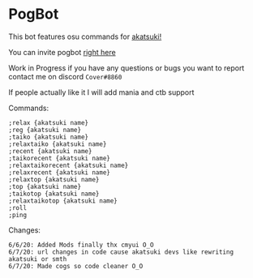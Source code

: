 # PogBot

This bot features osu commands for [akatsuki!](https://akatsuki.pw/)

You can invite pogbot [right here](https://discord.com/api/oauth2/authorize?client_id=705176662366486529&permissions=8&scope=bot)

Work in Progress if you have any questions or bugs you want to report contact me on discord ``Cover#8860``

If people actually like it I will add mania and ctb support

Commands:

```;relaxtaiko {akatsuki name}
;relax {akatsuki name}
;reg {akatsuki name}
;taiko {akatsuki name}
;relaxtaiko {akatsuki name}
;recent {akatsuki name}
;taikorecent {akatsuki name}
;relaxtaikorecent {akatsuki name}
;relaxrecent {akatsuki name}
;relaxtop {akatsuki name}
;top {akatsuki name}
;taikotop {akatsuki name}
;relaxtaikotop {akatsuki name}
;roll
;ping
```
Changes:
```
6/6/20: Added Mods finally thx cmyui O_O
6/7/20: url changes in code cause akatsuki devs like rewriting akatsuki or smth
6/7/20: Made cogs so code cleaner O_O
